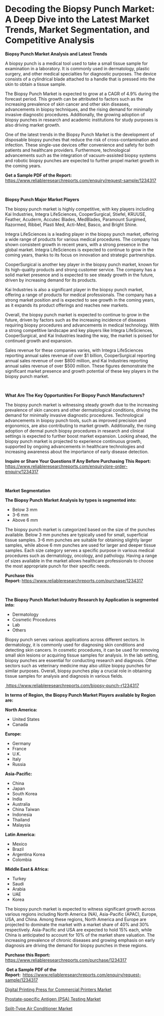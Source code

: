 <p><h1>Decoding the Biopsy Punch Market: A Deep Dive into the Latest Market Trends, Market Segmentation, and Competitive Analysis</h1></p><p><strong>Biopsy Punch Market Analysis and Latest Trends</strong></p>
<p><p>A biopsy punch is a medical tool used to take a small tissue sample for examination in a laboratory. It is commonly used in dermatology, plastic surgery, and other medical specialties for diagnostic purposes. The device consists of a cylindrical blade attached to a handle that is pressed into the skin to obtain a tissue sample.</p><p>The Biopsy Punch Market is expected to grow at a CAGR of 4.9% during the forecast period. This growth can be attributed to factors such as the increasing prevalence of skin cancer and other skin diseases, advancements in biopsy techniques, and the rising demand for minimally invasive diagnostic procedures. Additionally, the growing adoption of biopsy punches in research and academic institutions for study purposes is also driving market growth.</p><p>One of the latest trends in the Biopsy Punch Market is the development of disposable biopsy punches that reduce the risk of cross-contamination and infection. These single-use devices offer convenience and safety for both patients and healthcare providers. Furthermore, technological advancements such as the integration of vacuum-assisted biopsy systems and robotic biopsy punches are expected to further propel market growth in the coming years.</p></p>
<p><strong>Get a Sample PDF of the Report:&nbsp;</strong> <a href="https://www.reliableresearchreports.com/enquiry/request-sample/1234317">https://www.reliableresearchreports.com/enquiry/request-sample/1234317</a></p>
<p>&nbsp;</p>
<p><strong>Biopsy Punch Major Market Players</strong></p>
<p><p>The biopsy punch market is highly competitive, with key players including Kai Industries, Integra LifeSciences, CooperSurgical, Stiefel, KRUUSE, Feather, Acuderm, Accutec Blades, MedBlades, Paramount Surgimed, Razormed, Ribbel, Plasti Med, Acti-Med, Basco, and Bright Shine. </p><p>Integra LifeSciences is a leading player in the biopsy punch market, offering a wide range of products for various medical procedures. The company has shown consistent growth in recent years, with a strong presence in the global market. Integra LifeSciences is expected to continue to grow in the coming years, thanks to its focus on innovation and strategic partnerships.</p><p>CooperSurgical is another key player in the biopsy punch market, known for its high-quality products and strong customer service. The company has a solid market presence and is expected to see steady growth in the future, driven by increasing demand for its products.</p><p>Kai Industries is also a significant player in the biopsy punch market, offering a range of products for medical professionals. The company has a strong market position and is expected to see growth in the coming years, as it expands its product offerings and reaches new markets.</p><p>Overall, the biopsy punch market is expected to continue to grow in the future, driven by factors such as the increasing incidence of diseases requiring biopsy procedures and advancements in medical technology. With a strong competitive landscape and key players like Integra LifeSciences, CooperSurgical, and Kai Industries leading the way, the market is poised for continued growth and expansion.</p><p>Sales revenue for these companies varies, with Integra LifeSciences reporting annual sales revenue of over $1 billion, CooperSurgical reporting annual sales revenue of over $800 million, and Kai Industries reporting annual sales revenue of over $500 million. These figures demonstrate the significant market presence and growth potential of these key players in the biopsy punch market.</p></p>
<p>&nbsp;</p>
<p><strong>What Are The Key Opportunities For Biopsy Punch Manufacturers?</strong></p>
<p><p>The biopsy punch market is witnessing steady growth due to the increasing prevalence of skin cancers and other dermatological conditions, driving the demand for minimally invasive diagnostic procedures. Technological advancements in biopsy punch tools, such as improved precision and ergonomics, are also contributing to market growth. Additionally, the rising adoption of dermal punch biopsy procedures in research and clinical settings is expected to further boost market expansion. Looking ahead, the biopsy punch market is projected to experience continuous growth, supported by ongoing advancements in healthcare technologies and increasing awareness about the importance of early disease detection.</p></p>
<p><strong>Inquire or Share Your Questions If Any Before Purchasing This Report:</strong> <a href="https://www.reliableresearchreports.com/enquiry/pre-order-enquiry/1234317">https://www.reliableresearchreports.com/enquiry/pre-order-enquiry/1234317</a></p>
<p>&nbsp;</p>
<p><strong>Market Segmentation</strong></p>
<p><strong>The Biopsy Punch Market Analysis by types is segmented into:</strong></p>
<p><ul><li>Below 3 mm</li><li>3-6 mm</li><li>Above 6 mm</li></ul></p>
<p><p>The biopsy punch market is categorized based on the size of the punches available. Below 3 mm punches are typically used for small, superficial tissue samples. 3-6 mm punches are suitable for obtaining slightly larger samples, while above 6 mm punches are used for larger and deeper tissue samples. Each size category serves a specific purpose in various medical procedures such as dermatology, oncology, and pathology. Having a range of sizes available in the market allows healthcare professionals to choose the most appropriate punch for their specific needs.</p></p>
<p><strong>Purchase this Report:&nbsp;</strong><a href="https://www.reliableresearchreports.com/purchase/1234317">https://www.reliableresearchreports.com/purchase/1234317</a></p>
<p>&nbsp;</p>
<p><strong>The Biopsy Punch Market Industry Research by Application is segmented into:</strong></p>
<p><ul><li>Dermatology</li><li>Cosmetic Procedures</li><li>Lab</li><li>Others</li></ul></p>
<p><p>Biopsy punch serves various applications across different sectors. In dermatology, it is commonly used for diagnosing skin conditions and detecting skin cancers. In cosmetic procedures, it can be used for removing small skin lesions or acquiring tissue samples for analysis. In the lab setting, biopsy punches are essential for conducting research and diagnosis. Other sectors such as veterinary medicine may also utilize biopsy punches for similar purposes. Overall, biopsy punches play a crucial role in obtaining tissue samples for analysis and diagnosis in various fields.</p></p>
<p><a href="https://www.reliableresearchreports.com/biopsy-punch-r1234317">&nbsp;https://www.reliableresearchreports.com/biopsy-punch-r1234317</a></p>
<p><strong>In terms of Region, the Biopsy Punch Market Players available by Region are:</strong></p>
<p>
    <p> <strong> North America: </strong>
        <ul>
            <li>United States</li>
            <li>Canada</li>
        </ul>
        </p> 
    <p> <strong> Europe: </strong>
        <ul>
            <li>Germany</li>
            <li>France</li>
            <li>U.K.</li>
            <li>Italy</li>
            <li>Russia</li>
        </ul>
        </p> 
    <p> <strong> Asia-Pacific: </strong>
        <ul>
            <li>China</li>
            <li>Japan</li>
            <li>South Korea</li>
            <li>India</li>
            <li>Australia</li>
            <li>China Taiwan</li>
            <li>Indonesia</li>
            <li>Thailand</li>
            <li>Malaysia</li>
        </ul>
        </p> 
    <p> <strong> Latin America: </strong>
        <ul>
            <li>Mexico</li>
            <li>Brazil</li>
            <li>Argentina Korea</li>
            <li>Colombia</li>
        </ul>
        </p> 
    <p> <strong> Middle East & Africa: </strong>
        <ul>
            <li>Turkey</li>
            <li>Saudi</li>
            <li>Arabia</li>
            <li>UAE</li>
            <li>Korea</li>
        </ul>
    </p>
    </p>
<p><p>The biopsy punch market is expected to witness significant growth across various regions including North America (NA), Asia-Pacific (APAC), Europe, USA, and China. Among these regions, North America and Europe are projected to dominate the market with a market share of 40% and 30% respectively. Asia-Pacific and USA are expected to hold 15% each, while China is anticipated to account for 10% of the market share valuation. The increasing prevalence of chronic diseases and growing emphasis on early diagnosis are driving the demand for biopsy punches in these regions.</p></p>
<p><strong>Purchase this Report: </strong><a href="https://www.reliableresearchreports.com/purchase/1234317">https://www.reliableresearchreports.com/purchase/1234317</a></p>
<p>&nbsp;<strong>Get a Sample PDF of the Report:&nbsp;&nbsp;</strong><a href="https://www.reliableresearchreports.com/enquiry/request-sample/1234317">https://www.reliableresearchreports.com/enquiry/request-sample/1234317</a></p>
<p><strong></strong></p>
<p><p><a href="https://github.com/ashepherd82/Market-Research-Report-List-5/blob/main/digital-printing-press-for-commercial-printers-market.md">Digital Printing Press for Commercial Printers Market</a></p><p><a href="https://view.publitas.com/reportprime-1/future-trends-in-global-prostate-specific-antigen-psa-testing-market-market-insights-and-analysis-from-2024-to-2031-in-146-pages/">Prostate-specific Antigen (PSA) Testing Market</a></p><p><a href="https://github.com/nafisalvee228/Market-Research-Report-List-1/blob/main/split-type-air-conditioner-market.md">Split-Type Air Conditioner Market</a></p></p>